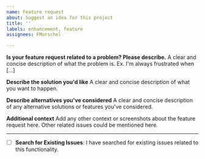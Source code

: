 ```yaml
---
name: Feature request
about: Suggest an idea for this project
title: ''
labels: enhancement, feature
assignees: FMorschel

---
```


**Is your feature request related to a problem? Please describe.**
A clear and concise description of what the problem is. Ex. I'm always frustrated when [...]

**Describe the solution you'd like**
A clear and concise description of what you want to happen.

**Describe alternatives you've considered**
A clear and concise description of any alternative solutions or features you've considered.

**Additional context**
Add any other context or screenshots about the feature request here. Other related issues could be mentioned here.

---

- [ ] **Search for Existing Issues**: I have searched for existing issues related to this functionality.

